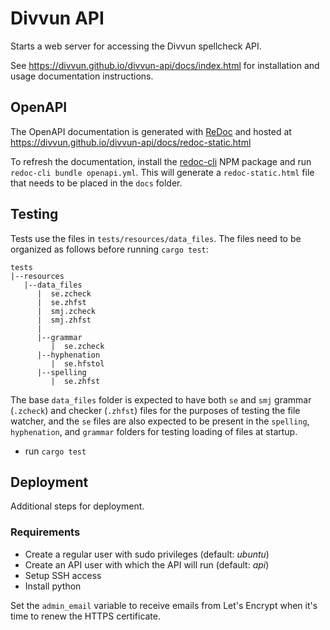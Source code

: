 # Divvun API

Starts a web server for accessing the Divvun spellcheck API.

See https://divvun.github.io/divvun-api/docs/index.html for installation and usage documentation instructions.

## OpenAPI

The OpenAPI documentation is generated with [ReDoc](https://github.com/Redocly/redoc) and hosted at https://divvun.github.io/divvun-api/docs/redoc-static.html

To refresh the documentation, install the [redoc-cli](https://github.com/Redocly/redoc/blob/master/cli/README.md) NPM package and run `redoc-cli bundle openapi.yml`.
This will generate a `redoc-static.html` file that needs to be placed in the `docs` folder.

## Testing

Tests use the files in `tests/resources/data_files`. The files need to be organized as follows before running `cargo test`:

```
tests
|--resources
   |--data_files
      |  se.zcheck
      |  se.zhfst
      |  smj.zcheck
      |  smj.zhfst
      |
      |--grammar
         |  se.zcheck
      |--hyphenation
         |  se.hfstol
      |--spelling
         |  se.zhfst
```

The base `data_files` folder is expected to have both `se` and `smj`
grammar (`.zcheck`) and checker (`.zhfst`) files for the purposes of testing the file watcher, and
the `se` files are also expected to be present in the `spelling`, `hyphenation`, and `grammar` folders for testing loading of files at startup.

- run `cargo test`

## Deployment

Additional steps for deployment.

### Requirements

- Create a regular user with sudo privileges (default: *ubuntu*)
- Create an API user with which the API will run (default: *api*)
- Setup SSH access
- Install python

Set the `admin_email` variable to receive emails from Let's Encrypt when it's time to renew the HTTPS certificate.
